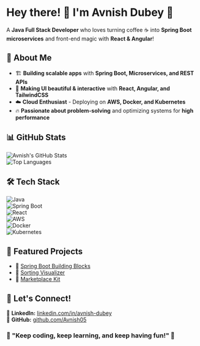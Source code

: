 # Hey there! 👋 I'm Avnish Dubey 🚀  
A **Java Full Stack Developer** who loves turning coffee ☕ into **Spring Boot microservices** and front-end magic with **React & Angular**!  

## 🌟 About Me
- 🏗️ **Building scalable apps** with **Spring Boot, Microservices, and REST APIs**  
- 🎨 **Making UI beautiful & interactive** with **React, Angular, and TailwindCSS**  
- ☁️ **Cloud Enthusiast** - Deploying on **AWS, Docker, and Kubernetes**  
- 🔥 **Passionate about problem-solving** and optimizing systems for **high performance**  

## 📊 GitHub Stats  
![Avnish's GitHub Stats](https://github-readme-stats.vercel.app/api?username=Avnish05&show_icons=true&theme=dark)  
![Top Languages](https://github-readme-stats.vercel.app/api/top-langs/?username=Avnish05&layout=compact&theme=dark)  

## 🛠️ Tech Stack  
![Java](https://img.shields.io/badge/Java-%23ED8B00.svg?style=for-the-badge&logo=java&logoColor=white)  
![Spring Boot](https://img.shields.io/badge/Spring%20Boot-%236DB33F.svg?style=for-the-badge&logo=springboot&logoColor=white)  
![React](https://img.shields.io/badge/React-%2361DAFB.svg?style=for-the-badge&logo=react&logoColor=black)  
![AWS](https://img.shields.io/badge/AWS-%23FF9900.svg?style=for-the-badge&logo=amazonaws&logoColor=white)  
![Docker](https://img.shields.io/badge/Docker-%230db7ed.svg?style=for-the-badge&logo=docker&logoColor=white)  
![Kubernetes](https://img.shields.io/badge/Kubernetes-%23326ce5.svg?style=for-the-badge&logo=kubernetes&logoColor=white)  

## 🚀 Featured Projects  
- 🔹 [Spring Boot Building Blocks](https://github.com/Avnish05/springboot-buildingblock)  
- 🔹 [Sorting Visualizer](https://github.com/Avnish05/Sorting-Visualizer)  
- 🔹 [Marketplace Kit](https://github.com/Avnish05/marketplacekit)  

## 💬 Let's Connect!  
<!-- 📧 **Email:** [avnish.d@themailpad.com](mailto:avnish.d@themailpad.com)  -->
🔗 **LinkedIn:** [linkedin.com/in/avnish-dubey](https://www.linkedin.com/in/avnish-dubey-826411141/)  
🐙 **GitHub:** [github.com/Avnish05](https://github.com/Avnish05)  

### 🎯 "Keep coding, keep learning, and keep having fun!" 🎯  
